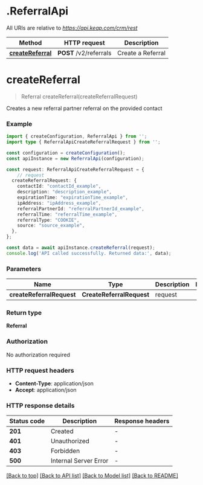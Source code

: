 # .ReferralApi

All URIs are relative to *https://api.keap.com/crm/rest*

Method | HTTP request | Description
------------- | ------------- | -------------
[**createReferral**](ReferralApi.md#createReferral) | **POST** /v2/referrals | Create a Referral


# **createReferral**
> Referral createReferral(createReferralRequest)

Creates a new referral partner referral on the provided contact

### Example


```typescript
import { createConfiguration, ReferralApi } from '';
import type { ReferralApiCreateReferralRequest } from '';

const configuration = createConfiguration();
const apiInstance = new ReferralApi(configuration);

const request: ReferralApiCreateReferralRequest = {
    // request
  createReferralRequest: {
    contactId: "contactId_example",
    description: "description_example",
    expirationTime: "expirationTime_example",
    ipAddress: "ipAddress_example",
    referralPartnerId: "referralPartnerId_example",
    referralTime: "referralTime_example",
    referralType: "COOKIE",
    source: "source_example",
  },
};

const data = await apiInstance.createReferral(request);
console.log('API called successfully. Returned data:', data);
```


### Parameters

Name | Type | Description  | Notes
------------- | ------------- | ------------- | -------------
 **createReferralRequest** | **CreateReferralRequest**| request |


### Return type

**Referral**

### Authorization

No authorization required

### HTTP request headers

 - **Content-Type**: application/json
 - **Accept**: application/json


### HTTP response details
| Status code | Description | Response headers |
|-------------|-------------|------------------|
**201** | Created |  -  |
**401** | Unauthorized |  -  |
**403** | Forbidden |  -  |
**500** | Internal Server Error |  -  |

[[Back to top]](#) [[Back to API list]](README.md#documentation-for-api-endpoints) [[Back to Model list]](README.md#documentation-for-models) [[Back to README]](README.md)


